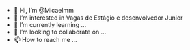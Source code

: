 - 👋 Hi, I’m @Micaelmm  
- 👀 I’m interested in  Vagas de  Estágio e desenvolvedor Junior 
- 🌱 I’m currently learning ...
- 💞️ I’m looking to collaborate on ...
- 📫 How to reach me ...

<!---
Micaelmm/Micaelmm is a ✨ special ✨ repository because its `README.md` (this file) appears on your GitHub profile.
You can click the Preview link to take a look at your changes.
--->
